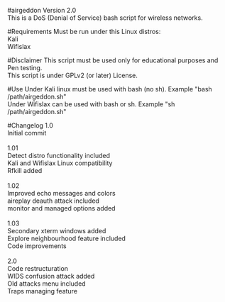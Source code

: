 #airgeddon
Version 2.0<br>
This is a DoS (Denial of Service) bash script for wireless networks.<br>

#Requirements
Must be run under this Linux distros:<br>
Kali<br>
Wifislax<br>

#Disclaimer
This script must be used only for educational purposes and Pen testing.<br>
This script is under GPLv2 (or later) License.<br>

#Use
Under Kali linux must be used with bash (no sh). Example "bash /path/airgeddon.sh"<br>
Under Wifislax can be used with bash or sh. Example "sh /path/airgeddon.sh"<br>

#Changelog
1.0<br>
Initial commit<br>
<br>
1.01<br>
Detect distro functionality included<br>
Kali and Wifislax Linux compatibility<br>
Rfkill added<br>
<br>
1.02<br>
Improved echo messages and colors<br>
aireplay deauth attack included<br>
monitor and managed options added<br>
<br>
1.03<br>
Secondary xterm windows added<br>
Explore neighbourhood feature included<br>
Code improvements<br>
<br>
2.0<br>
Code restructuration<br>
WIDS confusion attack added<br>
Old attacks menu included<br>
Traps managing feature<br>